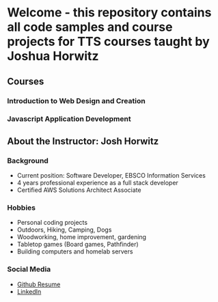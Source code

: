 # Welcome - this repository contains all code samples and course projects for TTS courses taught by Joshua Horwitz

## Courses

### Introduction to Web Design and Creation

### Javascript Application Development

## About the Instructor: Josh Horwitz

### Background
- Current position: Software Developer, EBSCO Information Services
- 4 years professional experience as a full stack developer
- Certified AWS Solutions Architect Associate

### Hobbies
- Personal coding projects
- Outdoors, Hiking, Camping, Dogs
- Woodworking, home improvement, gardening
- Tabletop games (Board games, Pathfinder)
- Building computers and homelab servers

### Social Media
- [Github Resume](https://github.com/jahorwitz/resume)
- [LinkedIn](https://www.linkedin.com/in/horwitzjoshua/)